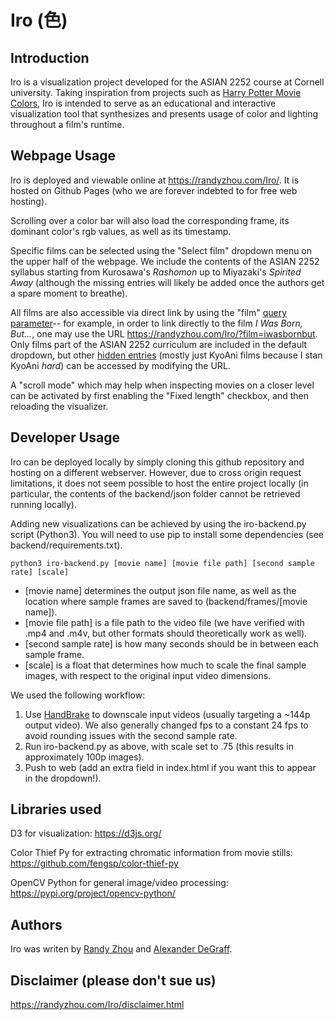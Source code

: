 # Iro (色)

## Introduction

Iro is a visualization project developed for the ASIAN 2252 course at Cornell university. Taking inspiration from projects such as [Harry Potter Movie Colors](http://movie-colors.com/hp/), Iro is intended to serve as an educational and interactive visualization tool that synthesizes and presents usage of color and lighting throughout a film's runtime.

## Webpage Usage

Iro is deployed and viewable online at https://randyzhou.com/Iro/. It is hosted on Github Pages (who we are forever indebted to for free web hosting).

Scrolling over a color bar will also load the corresponding frame, its dominant color's rgb values, as well as its timestamp.

Specific films can be selected using the "Select film" dropdown menu on the upper half of the webpage. We include the contents of the ASIAN 2252 syllabus starting from Kurosawa's *Rashomon* up to Miyazaki's *Spirited Away* (although the missing entries will likely be added once the authors get a spare moment to breathe).

All films are also accessible via direct link by using the "film" [query parameter](https://en.wikipedia.org/wiki/Query_string)-- for example, in order to link directly to the film *I Was Born, But...*, one may use the URL https://randyzhou.com/Iro/?film=iwasbornbut. Only films part of the ASIAN 2252 curriculum are included in the default dropdown, but other [hidden entries](https://github.com/rzhou1999/Iro/tree/master/backend/json) (mostly just KyoAni films because I stan KyoAni *hard*) can be accessed by modifying the URL.

A "scroll mode" which may help when inspecting movies on a closer level can be activated by first enabling the "Fixed length" checkbox, and then reloading the visualizer.

## Developer Usage

Iro can be deployed locally by simply cloning this github repository and hosting on a different webserver. However, due to cross origin request limitations, it does not seem possible to host the entire project locally (in particular, the contents of the backend/json folder cannot be retrieved running locally).

Adding new visualizations can be achieved by using the iro-backend.py script (Python3). You will need to use pip to install some dependencies (see backend/requirements.txt).

`python3 iro-backend.py [movie name] [movie file path] [second sample rate] [scale]`

- [movie name] determines the output json file name, as well as the location where sample frames are saved to (backend/frames/[movie name]).
- [movie file path] is a file path to the video file (we have verified with .mp4 and .m4v, but other formats should theoretically work as well).
- [second sample rate] is how many seconds should be in between each sample frame.
- [scale] is a float that determines how much to scale the final sample images, with respect to the original input video dimensions.

We used the following workflow:

1. Use [HandBrake](https://handbrake.fr/) to downscale input videos (usually targeting a ~144p output video). We also generally changed fps to a constant 24 fps to avoid rounding issues with the second sample rate.
2. Run iro-backend.py as above, with scale set to .75 (this results in approximately 100p images).
3. Push to web (add an extra field in index.html if you want this to appear in the dropdown!).

## Libraries used

D3 for visualization: https://d3js.org/

Color Thief Py for extracting chromatic information from movie stills: https://github.com/fengsp/color-thief-py

OpenCV Python for general image/video processing: https://pypi.org/project/opencv-python/

## Authors

Iro was writen by [Randy Zhou](https://github.com/rzhou1999) and [Alexander DeGraff](https://github.com/degraffa).

## Disclaimer (please don't sue us)

https://randyzhou.com/Iro/disclaimer.html
